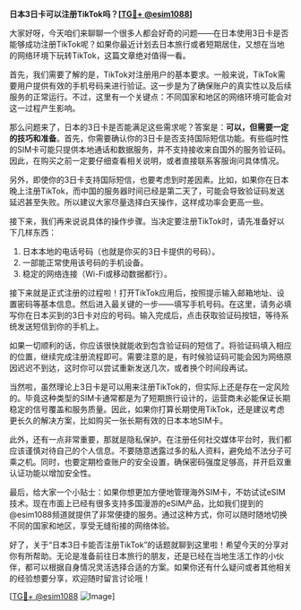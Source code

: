 **日本3日卡可以注册TikTok吗？[[TG💪+ @esim1088](https://t.me/s/esim1088)]**

大家好呀，今天咱们来聊聊一个很多人都会好奇的问题——在日本使用3日卡是否能够成功注册TikTok呢？如果你最近计划去日本旅行或者短期居住，又想在当地的网络环境下玩转TikTok，这篇文章绝对值得一看。

首先，我们需要了解的是，TikTok对注册用户的基本要求。一般来说，TikTok需要用户提供有效的手机号码来进行验证。这一步是为了确保账户的真实性以及后续服务的正常运行。不过，这里有一个关键点：不同国家和地区的网络环境可能会对这一过程产生影响。

那么问题来了，日本的3日卡是否能满足这些需求呢？答案是：**可以，但需要一定的技巧和准备**。首先，你需要确认你的3日卡是否支持国际短信功能。有些临时性的SIM卡可能只提供本地通话和数据服务，并不支持接收来自国外的服务验证码。因此，在购买之前一定要仔细查看相关说明，或者直接联系客服询问具体情况。

另外，即使你的3日卡支持国际短信，也要考虑到时差因素。比如，如果你在日本晚上注册TikTok，而中国的服务器时间已经是第二天了，可能会导致验证码发送延迟甚至失败。所以建议大家尽量选择白天操作，这样成功率会更高一些。

接下来，我们再来说说具体的操作步骤。当决定要注册TikTok时，请先准备好以下几样东西：
1. 日本本地的电话号码（也就是你买的3日卡提供的号码）。
2. 一部能正常使用该号码的手机设备。
3. 稳定的网络连接（Wi-Fi或移动数据都行）。

接下来就是正式注册的过程啦！打开TikTok应用后，按照提示输入邮箱地址、设置密码等基本信息。然后进入最关键的一步——填写手机号码。在这里，请务必填写你在日本买到的3日卡对应的号码。输入完成后，点击获取验证码按钮，等待系统发送短信到你的手机上。

如果一切顺利的话，你应该很快就能收到包含验证码的短信了。将验证码填入相应的位置，继续完成注册流程即可。需要注意的是，有时候验证码可能会因为网络原因迟迟不到达，这时你可以尝试重新发送几次，或者换个时间段再试。

当然啦，虽然理论上3日卡是可以用来注册TikTok的，但实际上还是存在一定风险的。毕竟这种类型的SIM卡通常都是为了短期旅行设计的，运营商未必能保证长期稳定的信号覆盖和服务质量。因此，如果你打算长期使用TikTok，还是建议考虑更长久的解决方案，比如购买一张长期有效的日本本地SIM卡。

此外，还有一点非常重要，那就是隐私保护。在注册任何社交媒体平台时，我们都应该谨慎对待自己的个人信息。不要随意透露过多的私人资料，避免给不法分子可乘之机。同时，也要定期检查账户的安全设置，确保密码强度足够高，并开启双重认证功能以增加安全性。

最后，给大家一个小贴士：如果你想更加方便地管理海外SIM卡，不妨试试eSIM技术。现在市面上已经有很多支持多国漫游的eSIM产品，比如我们提到的@esim1088频道就提供了非常便捷的服务。通过这种方式，你可以随时随地切换不同的国家和地区，享受无缝衔接的网络体验。

好了，关于“日本3日卡能否注册TikTok”的话题就聊到这里啦！希望今天的分享对你有所帮助。无论是准备前往日本旅行的朋友，还是已经在当地生活工作的小伙伴，都可以根据自身情况灵活选择合适的方案。如果你还有什么疑问或者其他相关的经验想要分享，欢迎随时留言讨论哦！

[[TG💪+ @esim1088](https://t.me/s/esim1088) ![Image](https://i.postimg.cc/4NQfJmqS/Snipaste-2025-05-13-00-14-12.png)]